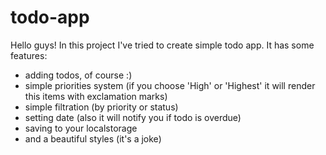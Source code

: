 # todo-app
Hello guys! In this project I've tried to create simple todo app. It has some features:
- adding todos, of course :)
- simple priorities system (if you choose 'High' or 'Highest' it will render this items with exclamation marks)
- simple filtration (by priority or status)
- setting date (also it will notify you if todo is overdue)
- saving to your localstorage 
- and a beautiful styles (it's a joke)
